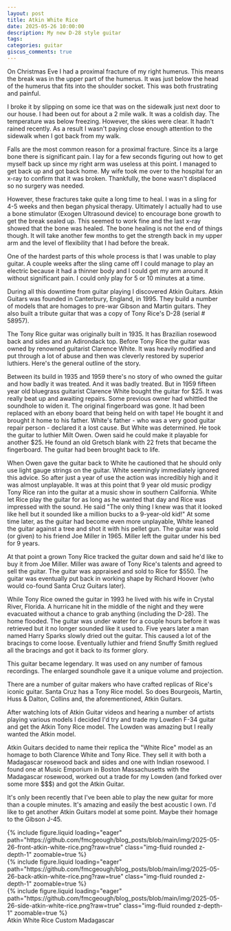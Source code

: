 ```yaml
---
layout: post
title: Atkin White Rice
date: 2025-05-26 10:00:00
description: My new D-28 style guitar
tags:
categories: guitar
giscus_comments: true
---
```


On Christmas Eve I had a proximal fracture of my right humerus. This means the break was in the upper part of the humerus. It was just below the head of the humerus that fits into the shoulder socket. This was both frustrating and painful.

I broke it by slipping on some ice that was on the sidewalk just next door to our house. I had been out for about a 2 mile walk. It was a coldish day. The temperature was below freezing. However, the skies were clear. It hadn't rained recently. As a result I wasn't paying close enough attention to the sidewalk when I got back from my walk.

Falls are the most common reason for a proximal fracture. Since its a large bone there is significant pain. I lay for a few seconds figuring out how to get myself back up since my right arm was useless at this point. I managed to get back up and got back home. My wife took me over to the hospital for an x-ray to confirm that it was broken. Thankfully, the bone wasn't displaced so no surgery was needed.

However, these fractures take quite a long time to heal. I was in a sling for 4-5 weeks and then began physical therapy. Ultimately I actually had to use a bone stimulator (Exogen Ultrasound device) to encourage bone growth to get the break sealed up. This seemed to work fine and the last x-ray showed that the bone was healed. The bone healing is not the end of things though. It will take another few months to get the strength back in my upper arm and the level of flexibility that I had before the break.

One of the hardest parts of this whole process is that I was unable to play guitar. A couple weeks after the sling came off I could manage to play an electric because it had a thinner body and I could get my arm around it without significant pain. I could only play for 5 or 10 minutes at a time.

During all this downtime from guitar playing I discovered Atkin Guitars. Atkin Guitars was founded in Canterbury, England, in 1995. They build a number of models that are homages to pre-war Gibson and Martin guitars. They also built a tribute guitar that was a copy of Tony Rice's D-28 (serial # 58957).

The Tony Rice guitar was originally built in 1935. It has Brazilian rosewood back and sides and an Adirondack top. Before Tony Rice the guitar was owned by renowned guitarist Clarence White. It was heavily modified and put through a lot of abuse and then was cleverly restored by superior luthiers. Here's the general outline of the story.

Between its build in 1935 and 1959 there's no story of who owned the guitar and how badly it was treated. And it was badly treated. But in 1959 fifteen year old bluegrass guitarist Clarence White bought the guitar for $25. It was really beat up and awaiting repairs. Some previous owner had whittled the soundhole to widen it. The original fingerboard was gone. It had been replaced with an ebony board that being held on with tape! He bought it and brought it home to his father. White's father - who was a very good guitar repair person - declared it a lost cause. But White was determined. He took the guitar to luthier Milt Owen. Owen said he could make it playable for another $25. He found an old Gretsch blank with 22 frets that became the fingerboard. The guitar had been brought back to life.

When Owen gave the guitar back to White he cautioned that he should only use light gauge strings on the guitar. White seemingly immediately ignored this advice. So after just a year of use the action was incredibly high and it was almost unplayable. It was at this point that 9 year old music prodigy Tony Rice ran into the guitar at a music show in southern California. White let Rice play the guitar for as long as he wanted that day and Rice was impressed with the sound. He said "The only thing I knew was that it looked like hell but it sounded like a million bucks to a 9-year-old kid!" At some time later, as the guitar had become even more unplayable, White leaned the guitar against a tree and shot it with his pellet gun. The guitar was sold (or given) to his friend Joe Miller in 1965. Miller left the guitar under his bed for 9 years.

At that point a grown Tony Rice tracked the guitar down and said he'd like to buy it from Joe Miller. Miller was aware of Tony Rice's talents and agreed to sell the guitar. The guitar was appraised and sold to Rice for $550. The guitar was eventually put back in working shape by Richard Hoover (who would co-found Santa Cruz Guitars later).

While Tony Rice owned the guitar in 1993 he lived with his wife in Crystal River, Florida. A hurricane hit in the middle of the night and they were evacuated without a chance to grab anything (including the D-28). The home flooded. The guitar was under water for a couple hours before it was retrieved but it no longer sounded like it used to. Five years later a man named Harry Sparks slowly dried out the guitar. This caused a lot of the bracings to come loose. Eventually luthier and friend Snuffy Smith reglued all the bracings and got it back to its former glory.

This guitar became legendary. It was used on any number of famous recordings. The enlarged soundhole gave it a unique volume and projection.

There are a number of guitar makers who have crafted replicas of Rice's iconic guitar. Santa Cruz has a Tony Rice model. So does Bourgeois, Martin, Huss & Dalton, Collins and, the aforementioned, Atkin Guitars.

After watching lots of Atkin Guitar videos and hearing a number of artists playing various models I decided I'd try and trade my Lowden F-34 guitar and get the Atkin Tony Rice model. The Lowden was amazing but I really wanted the Atkin model.

Atkin Guitars decided to name their replica the "White Rice" model as an homage to both Clarence White and Tony Rice. They sell it with both a Madagascar rosewood back and sides and one with Indian rosewood. I found one at Music Emporium in Boston Massachusetts with the Madagascar rosewood, worked out a trade for my Lowden (and forked over some more $$$) and got the Atkin Guitar.

It's only been recently that I've been able to play the new guitar for more than a couple minutes. It's amazing and easily the best acoustic I own. I'd like to get another Atkin Guitars model at some point. Maybe their homage to the Gibson J-45.

<div class="row mt-3">
    <div class="col-sm mt-3 mt-md-0">
        {% include figure.liquid loading="eager" path="https://github.com/fmcgeough/blog_posts/blob/main/img/2025-05-26-front-atkin-white-rice.png?raw=true" class="img-fluid rounded z-depth-1"  zoomable=true %}
    </div>
    <div class="col-sm mt-3 mt-md-0">
        {% include figure.liquid loading="eager" path="https://github.com/fmcgeough/blog_posts/blob/main/img/2025-05-26-back-atkin-white-rice.png?raw=true" class="img-fluid rounded z-depth-1"  zoomable=true %}
    </div>
    <div class="col-sm mt-3 mt-md-0">
        {% include figure.liquid loading="eager" path="https://github.com/fmcgeough/blog_posts/blob/main/img/2025-05-26-side-atkin-white-rice.png?raw=true" class="img-fluid rounded z-depth-1"  zoomable=true %}
    </div>
</div>
<div class="caption">
  Atkin White Rice Custom Madagascar
</div>
